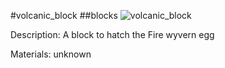 #volcanic_block
##blocks
![volcanic_block](https://dragon-force-studio.com/images/EF_wiki/volcanic_block.png)

Description:  A block to hatch the Fire wyvern egg 

Materials:   unknown